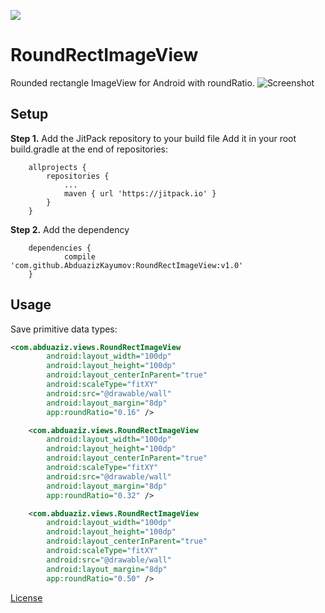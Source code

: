 [![](https://jitpack.io/v/AbduazizKayumov/RoundRectImageView.svg)](https://jitpack.io/#AbduazizKayumov/RoundRectImageView)

# RoundRectImageView
Rounded rectangle ImageView for Android with roundRatio.
![Screenshot](https://github.com/AbduazizKayumov/RoundRectImageView/blob/master/art/art.png)

## Setup
**Step 1.** Add the JitPack repository to your build file
Add it in your root build.gradle at the end of repositories:
```
	allprojects {
		repositories {
			...
			maven { url 'https://jitpack.io' }
		}
	}
```
**Step 2.** Add the dependency
```
	dependencies {
	        compile 'com.github.AbduazizKayumov:RoundRectImageView:v1.0'
	}
```
## Usage
Save primitive data types:
```xml
<com.abduaziz.views.RoundRectImageView
        android:layout_width="100dp"
        android:layout_height="100dp"
        android:layout_centerInParent="true"
        android:scaleType="fitXY"
        android:src="@drawable/wall"
        android:layout_margin="8dp"
        app:roundRatio="0.16" />

    <com.abduaziz.views.RoundRectImageView
        android:layout_width="100dp"
        android:layout_height="100dp"
        android:layout_centerInParent="true"
        android:scaleType="fitXY"
        android:src="@drawable/wall"
        android:layout_margin="8dp"
        app:roundRatio="0.32" />

    <com.abduaziz.views.RoundRectImageView
        android:layout_width="100dp"
        android:layout_height="100dp"
        android:layout_centerInParent="true"
        android:scaleType="fitXY"
        android:src="@drawable/wall"
        android:layout_margin="8dp"
        app:roundRatio="0.50" />
```

[License](/LICENSE)
